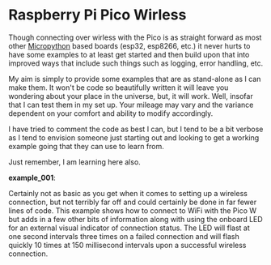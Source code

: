 # Raspberry Pi Pico Wirless

Though connecting over wirless with the Pico is as straight forward as most other [Micropython](https://micropython.org/) based boards (esp32, esp8266, etc.) it never hurts to have some examples to at least get started and then build upon that into improved ways that include such things such as logging, error handling, etc.

My aim is simply to provide some examples that are as stand-alone as I can make them.  It won't be code so beautifully written it will leave you wondering about your place in the universe, but, it will work.  Well, insofar that I can test them in my set up.  Your mileage may vary and the variance dependent on your comfort and ability to modify accordingly.

I have tried to comment the code as best I can, but I tend to be a bit verbose as I tend to envision someone just starting out and looking to get a working example going that they can use to learn from.

Just remember, I am learning here also.

**example_001**:

Certainly not as basic as you get when it comes to setting up a wireless connection, but not terribly far off and could certainly be done in far fewer lines of code.  This example shows how to connect to WiFi with the Pico W but adds in a few other bits of information along with using the onboard LED for an external visual indicator of connection status.  The LED will flast at one second intervals three times on a failed connection and will flash quickly 10 times at 150 millisecond intervals upon a successful wireless connection.
